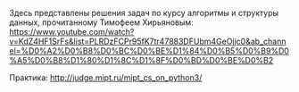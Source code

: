 Здесь представлены решения задач по курсу алгоритмы и структуры данных, прочитанному Тимофеем Хирьяновым: https://www.youtube.com/watch?v=KdZ4HF1SrFs&list=PLRDzFCPr95fK7tr47883DFUbm4GeOjjc0&ab_channel=%D0%A2%D0%B8%D0%BC%D0%BE%D1%84%D0%B5%D0%B9%D0%A5%D0%B8%D1%80%D1%8C%D1%8F%D0%BD%D0%BE%D0%B2

Практика: http://judge.mipt.ru/mipt_cs_on_python3/
